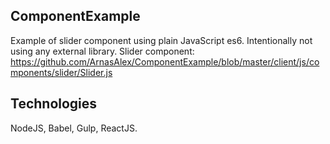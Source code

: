 ## ComponentExample
Example of slider component using plain JavaScript es6. Intentionally not using any external library.
Slider component: https://github.com/ArnasAlex/ComponentExample/blob/master/client/js/components/slider/Slider.js

## Technologies
NodeJS, Babel, Gulp, ReactJS.
